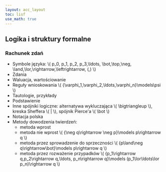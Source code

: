 ```yaml
---
layout: acc_layout
toc: lisf
use_math: true
---
```


Logika i struktury formalne
---

### Rachunek zdań

* Symbole języka: \\( p_0, p_1, p_2, p_3,\ldots, \bot,\top,\neg, \land,\lor,\rightarrow,\leftrightarrow, (,) \\)
* Zdania
* Waluacja, wartościowanie
* Reguły wnioskowania \\( \{\varphi_1,\varphi_2,\ldots,\varphi_n\}\models\psi \\)
* Tautologie, przykłady
* Podstawienie
* Inne spójniki logiczne: alternatywa wykluczająca \\( \bigtriangleup \\), kreska Sheffera \\( | \\), spójnik Pierce'a \\( \bot \\)
* Notacja polska
* Metody dowodzenia twierdzeń:
  * metoda wprost
  * metoda nie wprost \\( \{\neg q\rightarrow \neg p\}\models p\rightarrow q \\)
  * metoda przez sprowadzenie do sprzeczności \\( \{p\land\neg q\rightarrow\bot\}\models p\rightarrow q \\)
  * metoda przez rozważenie przypadków \\( \{p_1\rightarrow q,p_2\rightarrow q,\ldots, p_n\rightarrow q\}\models (p_1\lor\ldots\lor p_n)\rightarrow q \\)
